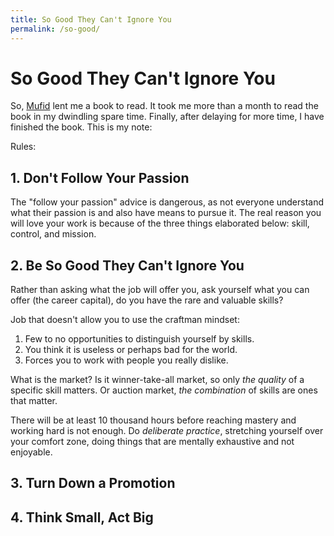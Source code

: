 ```yaml
---
title: So Good They Can't Ignore You
permalink: /so-good/
---
```


# So Good They Can't Ignore You

So, [Mufid](https://github.com/mufid) lent me a book to read. It took me more than a month to read the book in my dwindling spare time. Finally, after delaying for more time, I have finished the book. This is my note:

Rules:

## 1. Don't Follow Your Passion

The "follow your passion" advice is dangerous, as not everyone understand what their passion is and also have means to pursue it. The real reason you will love your work is because of the three things elaborated below: skill, control, and mission.

## 2. Be So Good They Can't Ignore You

Rather than asking what the job will offer you, ask yourself what you can offer (the career capital), do you have the rare and valuable skills?

Job that doesn't allow you to use the craftman mindset:

1. Few to no opportunities to distinguish yourself by skills.
2. You think it is useless or perhaps bad for the world.
3. Forces you to work with people you really dislike.

What is the market? Is it winner-take-all market, so only _the quality_ of a specific skill matters. Or auction market, _the combination_ of skills are ones that matter.

There will be at least 10 thousand hours before reaching mastery and working hard is not enough. Do _deliberate practice_, stretching yourself over your comfort zone, doing things that are mentally exhaustive and not enjoyable.

## 3. Turn Down a Promotion

## 4. Think Small, Act Big
